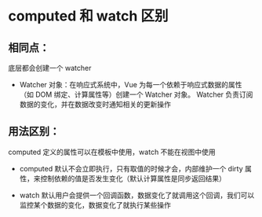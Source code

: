 # computed 和 watch 区别

## 相同点：

底层都会创建一个 watcher

- Watcher 对象：在响应式系统中，Vue 为每一个依赖于响应式数据的属性（如 DOM 绑定、计算属性等）创建一个 Watcher 对象。
  Watcher 负责订阅数据的变化，并在数据改变时通知相关的更新操作

## 用法区别：

computed 定义的属性可以在模板中使用，watch 不能在视图中使用

- computed 默认不会立即执行，只有取值的时候才会，内部维护一个 dirty 属性，来控制依赖的值是否发生变化（默认计算属性是同步返回结果）

- watch 默认用户会提供一个回调函数，数据变化了就调用这个回调，我们可以监控某个数据的变化，数据变化了就执行某些操作
